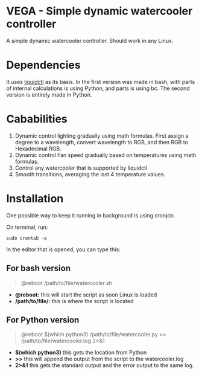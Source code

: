 # VEGA - Simple dynamic watercooler controller

A simple dynamic watercooler controller. Should work in any Linux.

# Dependencies

It uses [liquidctl](https://github.com/liquidctl/liquidctl) as its basis.
In the first version was made in bash, with parts of internal calculations is using Python, and parts is using bc.
The second version is entirely made in Python.

# Cababilities

1. Dynamic control lighting gradually using math formulas. First assign a degree to a wavelength, convert wavelength to RGB, and then RGB to Hexadecimal RGB.
2. Dynamic control Fan speed gradually based on temperatures using math formulas.
3. Control any watercooler that is supported by liquidctl
4. Smooth transitions, averaging the last 4 temperature values.

# Installation

One possible way to keep it running in background is using cronjob.

On terminal, run:

    sudo crontab -e

In the editor that is opened, you can type this:

## For bash version

> @reboot /path/to/file/watercooler.sh

- **@reboot:** this will start the script as soon Linux is loaded
- **/path/to/file/:** this is where the script is located

## For Python version

> @reboot $(which python3) /path/to/file/watercooler.py >> /path/to/file/watercooler.log 2>&1

- **$(which python3)** this gets the location from Python
- **>>** this will append the output from the script to the watercooler.log
- **2>&1** this gets the standard output and the error output to the same log.
